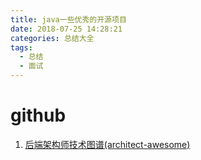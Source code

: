 ```yaml
---
title: java一些优秀的开源项目
date: 2018-07-25 14:28:21
categories: 总结大全
tags:
  - 总结
  - 面试
---
```


# github

1. [后端架构师技术图谱(architect-awesome)](https://github.com/xingshaocheng/architect-awesome)  

